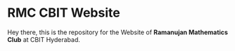 # RMC CBIT Website

Hey there, this is the repository for the Website of **Ramanujan Mathematics Club** at CBIT Hyderabad.
